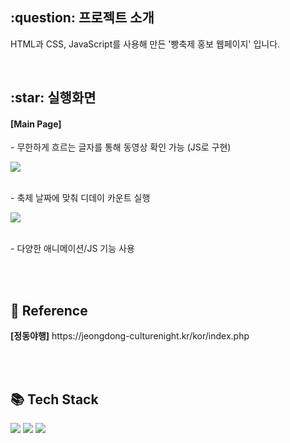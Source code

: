 <h2>:question: 프로젝트 소개</h2>
<p>HTML과 CSS, JavaScript를 사용해 만든 '빵축제 홍보 웹페이지' 입니다.</p>
<br />


<h2>:star: 실행화면</h2>
<h4>[Main Page]</h4>
<p>- 무한하게 흐르는 글자를 통해 동영상 확인 가능 (JS로 구현)</p>
<img src="https://github.com/user-attachments/assets/0891da39-4040-469a-8c1f-e355bc4b7694"><br /><br />
<p>- 축제 날짜에 맞춰 디데이 카운트 실행</p>
<img src="https://github.com/user-attachments/assets/c4ca493a-7804-45b7-ab51-7b42407003e9"><br /><br />

<p>- 다양한 애니메이션/JS 기능 사용</p>
<img src=""><br /><br />

<br />
<h2>💬 Reference</h2>
<b>[정동야행]</b> https://jeongdong-culturenight.kr/kor/index.php

<br /><br />
<h2>📚 Tech Stack</h2>
<div>
  <img src="https://img.shields.io/badge/HTML-E34F26?style=flat&logo=HTML5&logoColor=white" />
  <img src="https://img.shields.io/badge/CSS-1572B6?style=flat&logo=CSS3&logoColor=white" />
  <img src="https://img.shields.io/badge/JavaScript-F7DF1E?style=flat&logo=JavaScript&logoColor=white" />
</div>
